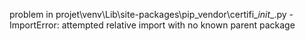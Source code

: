 problem in projet\venv\Lib\site-packages\pip\_vendor\certifi\__init__.py - ImportError: attempted relative import with no known parent package

